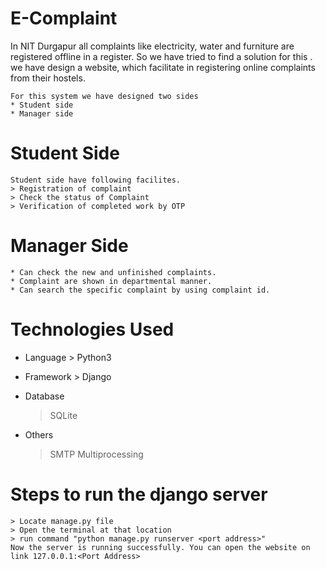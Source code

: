 # E-Complaint
   In NIT Durgapur all complaints like electricity, water and furniture are registered offline in a register. So we 
    have tried to find a solution for this . we have design a website, which facilitate in registering online complaints from their hostels.
    
    For this system we have designed two sides 
    * Student side
    * Manager side
    
 # Student Side
    Student side have following facilites.
    > Registration of complaint
    > Check the status of Complaint
    > Verification of completed work by OTP 
    
 # Manager Side 
    * Can check the new and unfinished complaints.
    * Complaint are shown in departmental manner.
    * Can search the specific complaint by using complaint id.
 
 # Technologies Used
   * Language
         > Python3
      
   * Framework 
         > Django
      
   *  Database
         > SQLite
      
   *  Others
         > SMTP
         > Multiprocessing
      
 # Steps to run the django server
    > Locate manage.py file
    > Open the terminal at that location
    > run command "python manage.py runserver <port address>"
    Now the server is running successfully. You can open the website on link 127.0.0.1:<Port Address>
